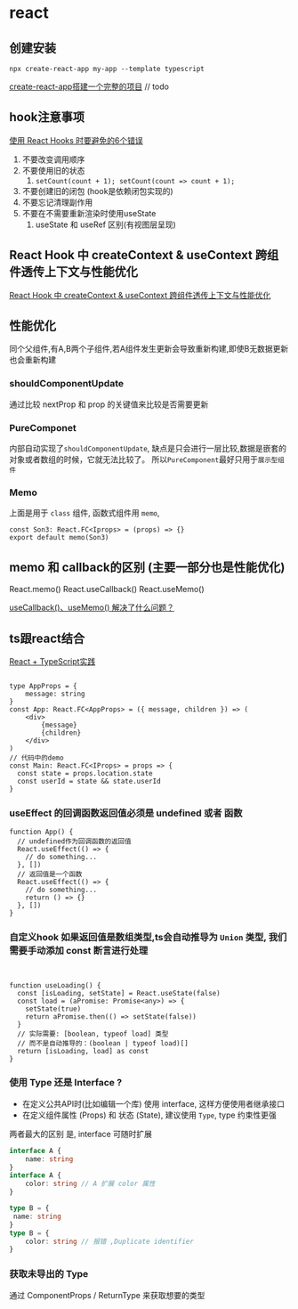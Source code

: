 # react

## 创建安装

`npx create-react-app my-app --template typescript`

[create-react-app搭建一个完整的项目](https://www.jianshu.com/p/1fb6c11676d2) // todo

## hook注意事项

[使用 React Hooks 时要避免的6个错误](https://juejin.cn/post/7034695882347905060)

1. 不要改变调用顺序
2. 不要使用旧的状态
   1. `setCount(count + 1); setCount(count => count + 1);`
3. 不要创建旧的闭包 (hook是依赖闭包实现的)
4. 不要忘记清理副作用
5. 不要在不需要重新渲染时使用useState
   1. useState 和 useRef 区别(有视图层呈现)

## React Hook 中 createContext & useContext 跨组件透传上下文与性能优化

[React Hook 中 createContext & useContext 跨组件透传上下文与性能优化](http://www.ptbird.cn/react-createContex-useContext.html)

## 性能优化

同个父组件,有A,B两个子组件,若A组件发生更新会导致重新构建,即使B无数据更新也会重新构建

### shouldComponentUpdate

通过比较 nextProp 和 prop 的关键值来比较是否需要更新

### PureComponet

内部自动实现了`shouldComponentUpdate`, 缺点是只会进行一层比较,数据是嵌套的对象或者数组的时候，它就无法比较了。
所以`PureComponent`最好只用于`展示型组件`

### Memo

上面是用于 `class` 组件, 函数式组件用 `memo`, 

```tsx
const Son3: React.FC<Iprops> = (props) => {}
export default memo(Son3)
```

## memo 和 callback的区别 (主要一部分也是性能优化)

React.memo()
React.useCallback()
React.useMemo()

[useCallback()、useMemo() 解决了什么问题？](https://www.jianshu.com/p/014ee0ebe959)

## ts跟react结合

[React + TypeScript实践](https://juejin.cn/post/6952696734078369828)

```tsx

type AppProps = {
    message: string
}
const App: React.FC<AppProps> = ({ message, children }) => (
    <div>
        {message}
        {children}
    </div>
)
// 代码中的demo
const Main: React.FC<IProps> = props => {
  const state = props.location.state
  const userId = state && state.userId
}
```

### useEffect 的回调函数返回值必须是 undefined 或者 函数

```tsx
function App() {
  // undefined作为回调函数的返回值
  React.useEffect(() => {
    // do something...
  }, [])
  // 返回值是一个函数
  React.useEffect(() => {
    // do something...
    return () => {}
  }, [])
}
```

### 自定义hook 如果返回值是数组类型,ts会自动推导为 `Union` 类型, 我们需要手动添加 const 断言进行处理

```tsx


function useLoading() {
  const [isLoading, setState] = React.useState(false)
  const load = (aPromise: Promise<any>) => {
    setState(true)
    return aPromise.then(() => setState(false))
  }
  // 实际需要: [boolean, typeof load] 类型
  // 而不是自动推导的：(boolean | typeof load)[]
  return [isLoading, load] as const
}

```

### 使用 Type 还是 Interface ?

* 在定义公共API时(比如编辑一个库) 使用 interface, 这样方便使用者继承接口
* 在定义组件属性 (Props) 和 状态 (State), 建议使用 `Type`, type 约束性更强

两者最大的区别 是, interface 可随时扩展

```ts
interface A {
    name: string
}
interface A {
    color: string // A 扩展 color 属性
}

type B = {
 name: string
}
type B = {
    color: string // 报错 ,Duplicate identifier
}
```

### 获取未导出的 Type

通过 ComponentProps / ReturnType 来获取想要的类型
